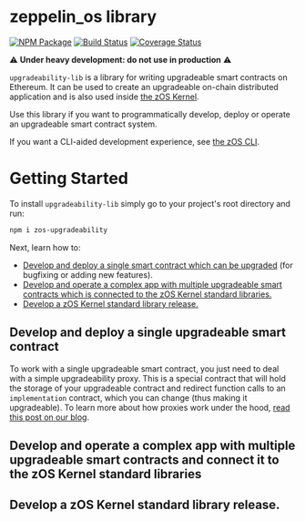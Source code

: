# zeppelin_os library
[![NPM Package](https://img.shields.io/npm/v/zos-lib.svg?style=flat-square)](https://www.npmjs.org/package/zos-lib)
[![Build Status](https://travis-ci.org/zeppelinos/zos-lib.svg?branch=master)](https://travis-ci.org/zeppelinos/zos-lib)
[![Coverage Status](https://coveralls.io/repos/github/zeppelinos/zos-lib/badge.svg?branch=master)](https://coveralls.io/github/zeppelinos/zos-lib?branch=master)

:warning: **Under heavy development: do not use in production** :warning: 

`upgradeability-lib` is a library for writing upgradeable smart contracts on Ethereum. It can be used to create an upgradeable on-chain distributed application and is also used inside [the zOS Kernel](https://github.com/zeppelinos/kernel).

Use this library if you want to programmatically develop, deploy or operate an upgradeable smart contract system. 

If you want a CLI-aided development experience, see [the zOS CLI](https://github.com/zeppelinos/cli). 

# Getting Started

To install `upgradeability-lib` simply go to your project's root directory and run:
```sh
npm i zos-upgradeability
```

Next, learn how to:
- [Develop and deploy a single smart contract which can be upgraded](#single) (for bugfixing or adding new features).
- [Develop and operate a complex app with multiple upgradeable smart contracts which is connected to the zOS Kernel standard libraries.](#complex)
- [Develop a zOS Kernel standard library release.](#kernel)

## <a name="single"></a> Develop and deploy a single upgradeable smart contract

To work with a single upgradeable smart contract, you just need to deal with a simple upgradeability proxy. This is a special contract that will hold the storage of your upgradeable contract and redirect function calls to an `implementation` contract, which you can change (thus making it upgradeable). To learn more about how proxies work under the hood, [read this post on our blog](https://blog.zeppelinos.org/proxy-patterns/).



## <a name="complex"></a> Develop and operate a complex app with multiple upgradeable smart contracts and connect it to the zOS Kernel standard libraries
## <a name="kernel"></a> Develop a zOS Kernel standard library release.
